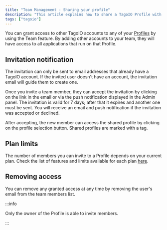 ```yaml
---
title: "Team Management - Sharing your profile"
description: "This article explains how to share a TagoIO Profile with other TagoIO accounts using the Team feature, including invitation behavior, plan-based limits, and how to remove access."
tags: ["tagoio"]
---
```

You can grant access to other TagoIO accounts to any of your [Profiles](/docs/tagoio/profiles/) by using the Team feature. By adding other accounts to your team, they will have access to all applications that run on that Profile.

<!-- Image placeholder removed for build -->

## Invitation notification
The invitation can only be sent to email addresses that already have a TagoIO account. If the invited user doesn't have an account, the invitation email will guide them to create one.  

Once you invite a team member, they can accept the invitation by clicking on the link in the email or via the push notification displayed in the Admin panel. The invitation is valid for 7 days; after that it expires and another one must be sent. You will receive an email and push notification if the invitation was accepted or declined. 

After accepting, the new member can access the shared profile by clicking on the profile selection button. Shared profiles are marked with a tag.

## Plan limits
The number of members you can invite to a Profile depends on your current plan. Check the list of features and limits available for each plan [here](/docs/tagoio/my-account/billing/resource-limits).

## Removing access
You can remove any granted access at any time by removing the user's email from the team members list.

:::info

Only the owner of the Profile is able to invite members.

:::